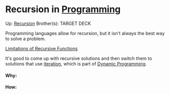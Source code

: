 # Recursion in [Programming](programming)

Up: [Recursion](recursion)
Brother(s):
TARGET DECK

Programming languages allow for recursion, but it isn't always the best way to solve a problem.

[Limitations of Recursive Functions](limitations_of_recursive_functions)

It's good to come up with recursive solutions and then switch them to solutions that use [iteration](iteration), which is part of [Dynamic Programming](dynamic_programming).






































#### Why:
#### How:










